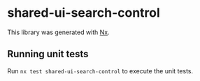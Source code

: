 # shared-ui-search-control

This library was generated with [Nx](https://nx.dev).

## Running unit tests

Run `nx test shared-ui-search-control` to execute the unit tests.

